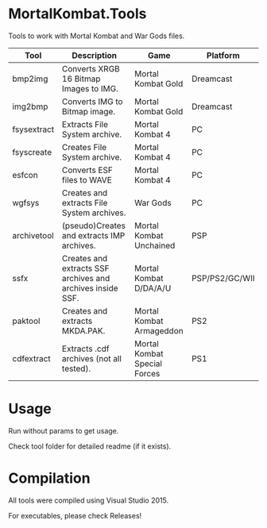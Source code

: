 # MortalKombat.Tools
Tools to work with Mortal Kombat and War Gods files.

| Tool | Description | Game | Platform | 
|     ---      |     ---        |    ---        |   ---        | 
| bmp2img   | Converts XRGB 16 Bitmap Images to IMG.     | Mortal Kombat Gold   | Dreamcast |
| img2bmp    | Converts IMG to Bitmap image.      | Mortal Kombat Gold     | Dreamcast |
| fsysextract    | Extracts File System archive.      | Mortal Kombat 4      | PC |
| fsyscreate    | Creates File System archive.      | Mortal Kombat 4      | PC |
| esfcon    | Converts ESF files to WAVE      | Mortal Kombat 4      | PC |
| wgfsys    | Creates and extracts File System archives.      | War Gods      | PC |
| archivetool    | (pseudo)Creates and extracts IMP archives.      | Mortal Kombat Unchained     | PSP|
| ssfx    | Creates and extracts SSF archives and archives inside SSF.      | Mortal Kombat D/DA/A/U | PSP/PS2/GC/WII|
| paktool    | Creates and extracts MKDA.PAK.      | Mortal Kombat Armageddon  | PS2|
| cdfextract    | Extracts .cdf archives (not all tested).      | Mortal Kombat Special Forces  | PS1|

# Usage
Run without params to get usage.

Check tool folder for detailed readme (if it exists).

# Compilation
All tools were compiled using Visual Studio 2015. 

For executables, please check Releases!
